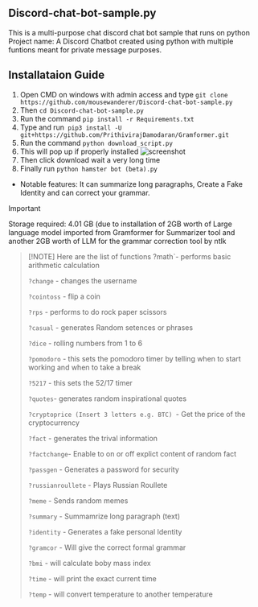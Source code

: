## Discord-chat-bot-sample.py
This is a multi-purpose chat discord chat bot sample that runs on python
Project name: A Discord Chatbot created using python with multiple funtions 
meant for private message purposes.

## Installataion Guide
1. Open CMD on windows with admin access and type `git clone https://github.com/mousewanderer/Discord-chat-bot-sample.py`
2. Then `cd Discord-chat-bot-sample.py`
3. Run the command `pip install -r Requirements.txt`
4. Type and run` pip3 install -U git+https://github.com/PrithivirajDamodaran/Gramformer.git`
5. Run the command  `python download_script.py`
6. This will pop up if properly installed ![screenshot](https://github.com/mousewanderer/Discord-chat-bot-sample.py/assets/108565870/4d46bdd0-0954-4587-aa6c-e879a9078f50)
7. Then click download wait a very long time
8. Finally run `python hamster bot (beta).py`

   


- Notable features: It can summarize long paragraphs, Create a Fake Identity and can correct your grammar.
> [!IMPORTANT]
> Storage required: 4.01 GB (due to installation of 2GB worth of Large language model imported from Gramformer for Summarizer tool and another 2GB worth of LLM for the grammar correction tool by ntlk


> [!NOTE] Here are the list of functions
> ?math`- performs basic arithmetic calculation
> 
>`?change` - changes the username
>
>`?cointoss` - flip a coin
>
>`?rps` - performs to do rock paper scissors
>
>`?casual` - generates Random setences or phrases 
>
>`?dice` - rolling numbers from 1 to 6 
>
>`?pomodoro` - this sets the pomodoro timer by telling when to start working and when to take a break
> 
> `?5217` - this sets the 52/17 timer 
>
>`?quotes`- generates random inspirational quotes 
>
>`?cryptoprice (Insert 3 letters e.g. BTC) `- Get the price of the cryptocurrency 
>
>`?fact` - generates the trival information
>
>`?factchange`- Enable to on or off explict content of random fact
>
>`?passgen` - Generates a password for security
>
>`?russianroullete` - Plays Russian Roullete
>
>`?meme` - Sends random memes
>
>`?summary` - Summamrize long paragraph (text)
>
>`?identity` - Generates a fake personal Identity
>
>`?gramcor` - Will give the correct formal grammar
>
>`?bmi` - will calculate boby mass index
>
>`?time` - will print the exact current time
>
>`?temp` - will convert temperature to another temperature
